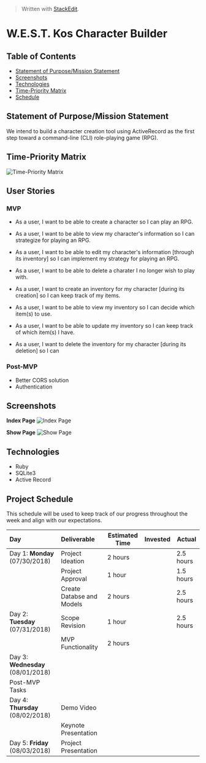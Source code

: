 ﻿  

> Written with [StackEdit](https://stackedit.io/).
# **W.E.S.T. Kos Character Builder**

## Table of Contents
- [Statement of Purpose/Mission Statement](#purpose)
- [Screenshots](#screenshots)
- [Technologies](#technologies)
- [Time-Priority Matrix](#matrix)
- [Schedule](#schedule)


## Statement of Purpose/Mission Statement <a id="purpose"></a>
We intend to build a character creation tool using ActiveRecord as the first step toward a command-line (CLI) role-playing game (RPG).

## Time-Priority Matrix <a id="matrix"></a>
![Time-Priority Matrix]()

## User Stories
### MVP
- As a user, I want to be able to create a character so I can play an RPG.
- As a user, I want to be able to view my character's information so I can strategize for playing an RPG.
- As a user, I want to be able to edit my character's information [through its inventory] so I can implement my strategy for playing an RPG.
- As a user, I want to be able to delete a charater I no longer wish to play with.

- As a user, I want to create an inventory for my character [during its creation] so I can keep track of my items.
- As a user, I want to be able to view my inventory so  I can decide which item(s) to use.
- As a user, I want to be able to update my inventory so I can keep track of which item(s) I have.
- As a user, I want to delete the inventory for my character [during its deletion] so I can 

### Post-MVP
- Better CORS solution
- Authentication

## Screenshots <a id="screenshot"></a>
**Index Page**
![Index Page]()

**Show Page**
![Show Page]()

## Technologies <a id="technologies"></a>
 - Ruby
 - SQLite3
 - Active Record

## Project Schedule <a id="schedule"></a>

This schedule will be used to keep track of our progress throughout the week and align with our expectations.  

| Day                                | Deliverable | Estimated Time | Invested | Actual  |
|:-----------------------------------|:------------|---------------|---------|------ |
| Day 1: **Monday** (07/30/2018)    | Project Ideation        | 2 hours | | 2.5 hours |
|                                   | Project Approval        | 1 hour  | | 1.5 hours |
|                             | Create Databse and Models        | 2 hours | | 2.5 hours |
| Day 2: **Tuesday** (07/31/2018)    | Scope Revision                       | 1 hour  | | 2.5 hours |
|                                   | MVP Functionality         | 2 hours |  | |
| Day 3: **Wednesday** (08/01/2018)   |         |  | |  |
| Post-MVP Tasks        |         |  |  | |
| Day 4: **Thursday** (08/02/2018) | Demo Video           |  |  | |
|                                  | Keynote Presentation            |  |  | |
| Day 5: **Friday** (08/03/2018)  | Project Presentation                 |  |         | |
